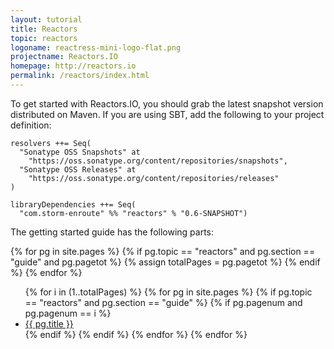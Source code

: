```yaml
---
layout: tutorial
title: Reactors
topic: reactors
logoname: reactress-mini-logo-flat.png
projectname: Reactors.IO
homepage: http://reactors.io
permalink: /reactors/index.html
---
```



To get started with Reactors.IO, you should grab the latest snapshot version distributed
on Maven. If you are using SBT, add the following to your project definition:

    resolvers ++= Seq(
      "Sonatype OSS Snapshots" at
        "https://oss.sonatype.org/content/repositories/snapshots",
      "Sonatype OSS Releases" at
        "https://oss.sonatype.org/content/repositories/releases"
    )

    libraryDependencies ++= Seq(
      "com.storm-enroute" %% "reactors" % "0.6-SNAPSHOT")

The getting started guide has the following parts:

{% for pg in site.pages %}
  {% if pg.topic == "reactors" and pg.section == "guide" and pg.pagetot %}
    {% assign totalPages = pg.pagetot %}
  {% endif %}
{% endfor %}

<ul>
{% for i in (1..totalPages) %}
  {% for pg in site.pages %}
    {% if pg.topic == "reactors" and pg.section == "guide" %}
      {% if pg.pagenum and pg.pagenum == i %}
        <li><a href="/tutorialdocs/{{ pg.url }}">{{ pg.title }}</a></li>
      {% endif %}
    {% endif %}
  {% endfor %}
{% endfor %}
</ul>


